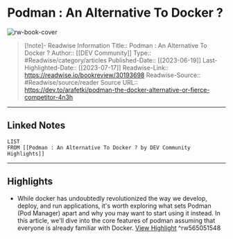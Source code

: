 # Podman : An Alternative To Docker ?

![rw-book-cover](https://readwise-assets.s3.amazonaws.com/media/uploaded_book_covers/profile_174804/pvv1gety6uv27mrfs6yg.jpg)
<br>
>[!note]- Readwise Information
>Title:: Podman : An Alternative To Docker ?
>Author:: [[DEV Community]]
>Type:: #Readwise/category/articles
>Published-Date:: [[2023-06-19]]
>Last-Highlighted-Date:: [[2023-07-17]]
>Readwise-Link:: https://readwise.io/bookreview/30193698
>Readwise-Source:: #Readwise/source/reader
>Source URL:: https://dev.to/arafetki/podman-the-docker-alternative-or-fierce-competitor-4n3h
--- 

## Linked Notes
```dataview
LIST
FROM [[Podman : An Alternative To Docker ? by DEV Community Highlights]]
```

---

## Highlights
- While docker has undoubtedly revolutionized the way we develop, deploy, and run applications, it's worth exploring what sets Podman (Pod Manager) apart and why you may want to start using it instead. 
  In this article, we'll dive into the core features of podman assuming that everyone is already familiar with Docker. [View Highlight](https://readwise.io/open/565051548) ^rw565051548
